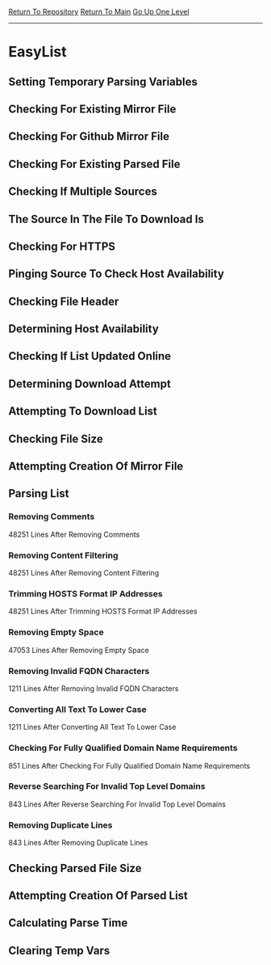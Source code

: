 [Return To Repository](https://github.com/deathbybandaid/piholeparser/)
[Return To Main](https://github.com/deathbybandaid/piholeparser/blob/master/RecentRunLogs/Mainlog.md)
[Go Up One Level](https://github.com/deathbybandaid/piholeparser/blob/master/RecentRunLogs/TopLevelScripts/30-Processing-External-Blacklists.md)
____________________________________
# EasyList
## Setting Temporary Parsing Variables
## Checking For Existing Mirror File
## Checking For Github Mirror File
## Checking For Existing Parsed File
## Checking If Multiple Sources
## The Source In The File To Download Is
## Checking For HTTPS
## Pinging Source To Check Host Availability
## Checking File Header
## Determining Host Availability
## Checking If List Updated Online
## Determining Download Attempt
## Attempting To Download List
## Checking File Size
## Attempting Creation Of Mirror File
## Parsing List
### Removing Comments
48251 Lines After Removing Comments
### Removing Content Filtering
48251 Lines After Removing Content Filtering
### Trimming HOSTS Format IP Addresses
48251 Lines After Trimming HOSTS Format IP Addresses
### Removing Empty Space
47053 Lines After Removing Empty Space
### Removing Invalid FQDN Characters
1211 Lines After Removing Invalid FQDN Characters
### Converting All Text To Lower Case
1211 Lines After Converting All Text To Lower Case
### Checking For Fully Qualified Domain Name Requirements
851 Lines After Checking For Fully Qualified Domain Name Requirements
### Reverse Searching For Invalid Top Level Domains
843 Lines After Reverse Searching For Invalid Top Level Domains
### Removing Duplicate Lines
843 Lines After Removing Duplicate Lines
## Checking Parsed File Size
## Attempting Creation Of Parsed List
## Calculating Parse Time
## Clearing Temp Vars
